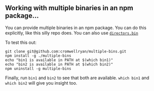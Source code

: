## Working with multiple binaries in an npm package...


You can provide multiple binaries in an npm package. You can do this 
explicitly, like this silly repo does. You can also use [`directors.bin`](https://docs.npmjs.com/cli/v7/configuring-npm/package-json#directoriesbin)


To test this out:

```
git clone git@github.com:cromwellryan/multiple-bins.git
npm install -g ./multiple-bins
echo "bin1 is available in PATH at $(which bin1)"
echo "bin2 is available in PATH at $(which bin2)"
npm uninstall -g multiple-bins
```

Finally, run `bin1` and `bin2` to see that both are available. `which bin1` and `which bin2` will give you insight too.

